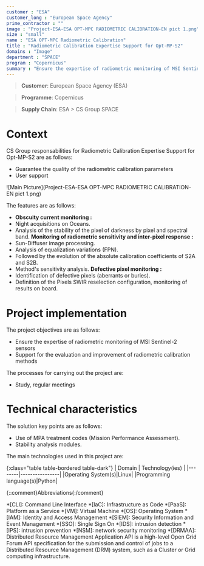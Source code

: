 ```yaml
---
customer : "ESA"
customer_long : "European Space Agency"
prime_contractor : ""
image : "Project-ESA-ESA OPT-MPC RADIOMETRIC CALIBRATION-EN pict 1.png"
size : "small"
name : "ESA OPT-MPC Radiometric Calibration"
title : "Radiometric Calibration Expertise Support for Opt-MP-S2"
domains : "Image"
department : "SPACE"
program : "Copernicus"
summary : "Ensure the expertise of radiometric monitoring of MSI Sentinel-2 sensors. Support for the evaluation and improvement of radiometric calibration methods"
---
```


> __Customer__\: European Space Agency (ESA)

> __Programme__\: Copernicus

> __Supply Chain__\: ESA >  CS Group SPACE


# Context


CS Group responsabilities for Radiometric Calibration Expertise Support for Opt-MP-S2 are as follows:
* Guarantee the quality of the radiometric calibration parameters
* User support

![Main Picture](Project-ESA-ESA OPT-MPC RADIOMETRIC CALIBRATION-EN pict 1.png)

The features are as follows:
* **Obscuity current monitoring :**
*   Night acquisitions on Oceans. 
*   Analysis of the stability of the pixel of darkness by pixel and spectral band.
	**Monitoring of radiometric sensitivity and inter-pixel response :**
*   Sun-Diffuser image processing.
*   Analysis of equalization variations (FPN).
*   Followed by the evolution of the absolute calibration coefficients of S2A and S2B.
*   Method's sensitivity analysis.
	**Defective pixel monitoring :**
*   Identification of defective pixels (aberrants or buries).
*   Definition of the Pixels SWIR reselection configuration, monitoring of results on board.

# Project implementation

The project objectives are as follows:
* Ensure the expertise of radiometric monitoring of MSI Sentinel-2 sensors
* Support for the evaluation and improvement of radiometric calibration methods

The processes for carrying out the project are:
* Study, regular meetings

# Technical characteristics

The solution key points are as follows:
* Use of MPA treatment codes (Mission Performance Assessment).
* Stability analysis modules.



The main technologies used in this project are:

{:class="table table-bordered table-dark"}
| Domain | Technology(ies) |
|--------|----------------|
|Operating System(s)|Linux|
|Programming language(s)|Python|



{::comment}Abbreviations{:/comment}

*[CLI]: Command Line Interface
*[IaC]: Infrastructure as Code
*[PaaS]: Platform as a Service
*[VM]: Virtual Machine
*[OS]: Operating System
*[IAM]: Identity and Access Management
*[SIEM]: Security Information and Event Management
*[SSO]: Single Sign On
*[IDS]: intrusion detection
*[IPS]: intrusion prevention
*[NSM]: network security monitoring
*[DRMAA]: Distributed Resource Management Application API is a high-level Open Grid Forum API specification for the submission and control of jobs to a Distributed Resource Management (DRM) system, such as a Cluster or Grid computing infrastructure.
